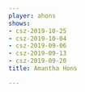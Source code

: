 ```yaml
---
player: ahons
shows:
- csz-2019-10-25
- csz-2019-10-04
- csz-2019-09-06
- csz-2019-09-13
- csz-2019-09-20
title: Amantha Hons

---
```

